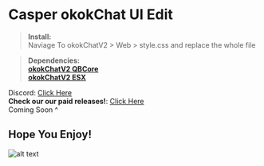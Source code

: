 # Casper okokChat UI Edit

> **Install:**
> <br>
> Naviage To okokChatV2 > Web > style.css and replace the whole file
 
> **Dependencies:**
> <br>
> **[okokChatV2 QBCore](https://okok.tebex.io/package/4967999)**
> <br>
> **[okokChatV2 ESX](https://okok.tebex.io/package/4967994)**



Discord: [Click Here](https://discord.gg/stevoscripts)
<br>
**Check our our paid releases!**: [Click Here](https://casperscripts.tebex.io/)
<br> Coming Soon ^

## Hope You Enjoy!
![alt text](https://media.discordapp.net/attachments/1307667327420071936/1307667893256978544/Chat.PNG?ex=673b2421&is=6739d2a1&hm=4537a182aa4e277fb396cf3783a9f393c059da0f4a49eaed1def5267738d711f&=&format=webp&quality=lossless&width=412&height=508)

